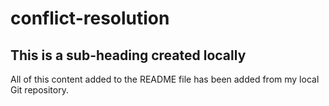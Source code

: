 # conflict-resolution

## This is a sub-heading created locally 

All of this content added to the README file has been added from my local Git repository. 

  
